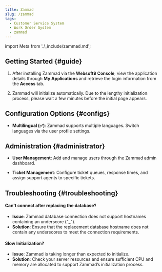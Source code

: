 ```yaml
---
title: Zammad
slug: /zammad
tags:
  - Customer Service System
  - Work Order System
  - zammad
---
```


import Meta from './\_include/zammad.md';

<Meta name="meta" />

## Getting Started {#guide}

1. After installing Zammad via the **Websoft9 Console**, view the application details through **My Applications** and retrieve the login information from the **Access** tab.

2. Zammad will initialize automatically. Due to the lengthy initialization process, please wait a few minutes before the initial page appears.

## Configuration Options {#configs}

- **Multilingual (✅)**: Zammad supports multiple languages. Switch languages via the user profile settings.

## Administration {#administrator}

- **User Management**: Add and manage users through the Zammad admin dashboard.

- **Ticket Management**: Configure ticket queues, response times, and assign support agents to specific tickets.

## Troubleshooting {#troubleshooting}

#### Can't connect after replacing the database?

- **Issue**: Zammad database connection does not support hostnames containing an underscore ("\_").
- **Solution**: Ensure that the replacement database hostname does not contain any underscores to meet the connection requirements.

#### Slow Initialization?

- **Issue**: Zammad is taking longer than expected to initialize.
- **Solution**: Check your server resources and ensure sufficient CPU and memory are allocated to support Zammad’s initialization process.
